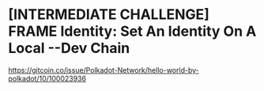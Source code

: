 # [INTERMEDIATE CHALLENGE] FRAME Identity: Set An Identity On A Local --Dev Chain
https://gitcoin.co/issue/Polkadot-Network/hello-world-by-polkadot/10/100023936

